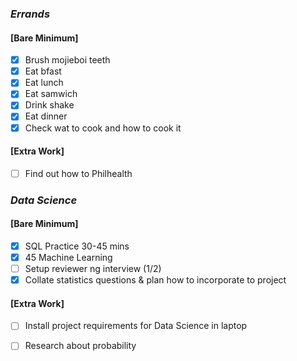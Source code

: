 ### *Errands*
#### [Bare Minimum]
* [x] Brush mojieboi teeth
* [x] Eat bfast
* [x] Eat lunch
* [x] Eat samwich
* [x] Drink shake
* [x] Eat dinner
* [x] Check wat to cook and how to cook it
#### [Extra Work]
* [ ] Find out how to Philhealth
### *Data Science*
#### [Bare Minimum]
* [x] SQL Practice 30-45 mins
* [x] 45 Machine Learning
* [ ] Setup reviewer ng interview (1/2)
* [x] Collate statistics questions & plan how to incorporate to project
#### [Extra Work]
* [ ] Install project requirements for Data Science in laptop
* [ ] Research about probability




